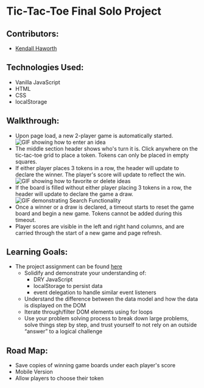 # Tic-Tac-Toe Final Solo Project

## Contributors:
* [Kendall Haworth](https://github.com/kendallha)

## Technologies Used:
* Vanilla JavaScript
* HTML
* CSS
* localStorage

## Walkthrough:

* Upon page load, a new 2-player game is automatically started.
 ![GIF showing how to enter an idea](https://media.giphy.com/media/0VD2NcMwe3cXYrurre/giphy.gif)
* The middle section header shows who's turn it is. Click anywhere on the tic-tac-toe grid to place a token. Tokens can only
  be placed in empty squares.
* If either player places 3 tokens in a row, the header will update to declare the winner. The player's score will update to  reflect the win.
 ![GIF showing how to favorite or delete ideas](https://media.giphy.com/media/uPpYakOEqylSRAyFpn/giphy.gif)
* If the board is filled without either player placing 3 tokens in a row, the header will update to declare the game a draw.
 ![GIF demonstrating Search Functionality](https://media.giphy.com/media/BVMhOMEvc4nBdedrh5/giphy.gif)
* Once a winner or a draw is declared, a timeout starts to reset the game board and begin a new game. Tokens cannot be
  added during this timeout.
* Player scores are visible in the left and right hand columns, and are carried through the start of a new game and page refresh.

## Learning Goals:
* The project assignment can be found [here](https://frontend.turing.io/projects/module-1/tic-tac-toe-solo.html)
  * Solidify and demonstrate your understanding of:
    * DRY JavaScript
    * localStorage to persist data
    * event delegation to handle similar event listeners
  * Understand the difference between the data model and how the data is displayed on the DOM
  * Iterate through/filter DOM elements using for loops
  * Use your problem solving process to break down large problems, solve things step by step, and trust yourself to not rely on  an outside “answer” to a logical challenge

## Road Map:
* Save copies of winning game boards under each player's score
* Mobile Version
* Allow players to choose their token
